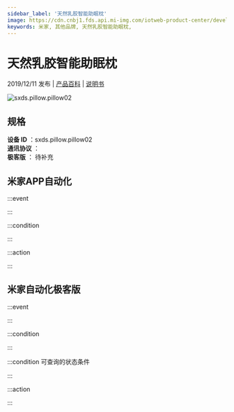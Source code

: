 ```yaml
---
sidebar_label: '天然乳胶智能助眠枕'
image: https://cdn.cnbj1.fds.api.mi-img.com/iotweb-product-center/developer_1571312597487Vt6m7TJ2.png?GalaxyAccessKeyId=AKVGLQWBOVIRQ3XLEW&Expires=9223372036854775807&Signature=/Ls0XfvCEZUX+1blCGNLnfVQPYo=
keywords: 米家, 其他品牌, 天然乳胶智能助眠枕, 
---
```

# 天然乳胶智能助眠枕

2019/12/11 发布 | [产品百科](https://home.mi.com/webapp/content/baike/product/index.html?model=sxds.pillow.pillow02/) | [说明书](https://home.mi.com/views/introduction.html?model=sxds.pillow.pillow02&region=cn)

![sxds.pillow.pillow02](https://cdn.cnbj1.fds.api.mi-img.com/iotweb-product-center/developer_1571312597487Vt6m7TJ2.png?GalaxyAccessKeyId=AKVGLQWBOVIRQ3XLEW&Expires=9223372036854775807&Signature=/Ls0XfvCEZUX+1blCGNLnfVQPYo=)

## 规格  
> 
**设备 ID** ：sxds.pillow.pillow02  
**通讯协议** ：  
**极客版**  ： 待补充 


## 米家APP自动化  

:::event  

:::

:::condition  

:::

:::action   

:::

## 米家自动化极客版  

:::event  

:::

:::condition  

:::

:::condition 可查询的状态条件  

:::

:::action  

:::

        
